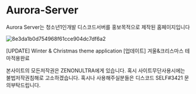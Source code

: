 # Aurora-Server
Aurora Server는 청소년1인개발 디스코드서버를 홍보목적으로 제작된 홈페이지입니다 

![8e3da1b0d754968f61cce904dc7df6a2](https://user-images.githubusercontent.com/86134892/146925179-9042f76b-1a03-4712-8312-349f5a0f7262.jpg)

[UPDATE] Winter & Christmas theme application
[업데이트] 겨울&크리스마스 테마적용완료

본사이트의 모든저작권은 ZENONULTRA에게 있습니다.
혹시 사이트무단사용시에는 불법저작권침해로 고소하겠습니다. 
혹시나 사용해주실분들은 디스코드 SELF#3421 문의부탁드립니다.

